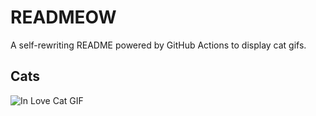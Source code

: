 # READMEOW

A self-rewriting README powered by GitHub Actions to display cat gifs.

## Cats

![In Love Cat GIF](https://media2.giphy.com/media/MDJ9IbxxvDUQM/200.gif?cid=9acd02datvjciwf6e0hrkpv38r34an3r0br21vnt601ffdrw&ep=v1_gifs_search&rid=200.gif&ct=g)
